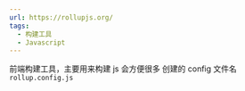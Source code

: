 ```yaml
---
url: https://rollupjs.org/
tags:
  - 构建工具
  - Javascript
---
```

前端构建工具，主要用来构建 js 会方便很多
创建的 config 文件名 `rollup.config.js`
